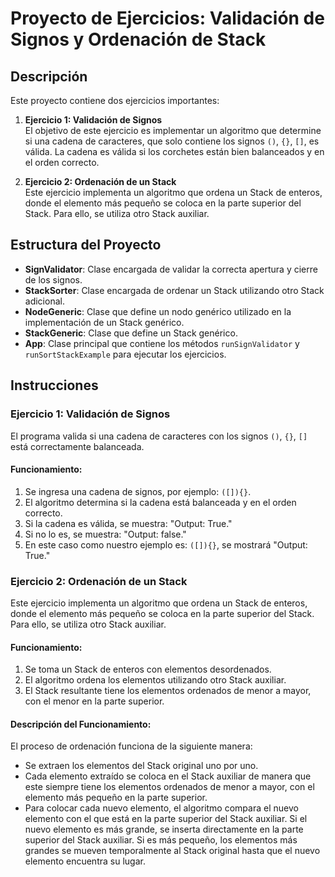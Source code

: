 # Proyecto de Ejercicios: Validación de Signos y Ordenación de Stack

## Descripción
Este proyecto contiene dos ejercicios importantes:

1. **Ejercicio 1: Validación de Signos**  
   El objetivo de este ejercicio es implementar un algoritmo que determine si una cadena de caracteres, que solo contiene los signos `()`, `{}`, `[]`, es válida. La cadena es válida si los corchetes están bien balanceados y en el orden correcto.

2. **Ejercicio 2: Ordenación de un Stack**  
   Este ejercicio implementa un algoritmo que ordena un Stack de enteros, donde el elemento más pequeño se coloca en la parte superior del Stack. Para ello, se utiliza otro Stack auxiliar.

## Estructura del Proyecto

- **SignValidator**: Clase encargada de validar la correcta apertura y cierre de los signos.
- **StackSorter**: Clase encargada de ordenar un Stack utilizando otro Stack adicional.
- **NodeGeneric**: Clase que define un nodo genérico utilizado en la implementación de un Stack genérico.
- **StackGeneric**: Clase que define un Stack genérico.
- **App**: Clase principal que contiene los métodos `runSignValidator` y `runSortStackExample` para ejecutar los ejercicios.

## Instrucciones

### Ejercicio 1: Validación de Signos

El programa valida si una cadena de caracteres con los signos `()`, `{}`, `[]` está correctamente balanceada.

#### Funcionamiento:
1. Se ingresa una cadena de signos, por ejemplo: `([]){}`.
2. El algoritmo determina si la cadena está balanceada y en el orden correcto.
3. Si la cadena es válida, se muestra: "Output: True."
4. Si no lo es, se muestra: "Output: false."
5. En este caso como nuestro ejemplo es: `([]){}`, se mostrará "Output: True."

### Ejercicio 2: Ordenación de un Stack

Este ejercicio implementa un algoritmo que ordena un Stack de enteros, donde el elemento más pequeño se coloca en la parte superior del Stack. Para ello, se utiliza otro Stack auxiliar.

#### Funcionamiento:
1. Se toma un Stack de enteros con elementos desordenados.
2. El algoritmo ordena los elementos utilizando otro Stack auxiliar.
3. El Stack resultante tiene los elementos ordenados de menor a mayor, con el menor en la parte superior.

#### Descripción del Funcionamiento:
El proceso de ordenación funciona de la siguiente manera:

- Se extraen los elementos del Stack original uno por uno.
- Cada elemento extraído se coloca en el Stack auxiliar de manera que este siempre tiene los elementos ordenados de menor a mayor, con el elemento más pequeño en la parte superior.
- Para colocar cada nuevo elemento, el algoritmo compara el nuevo elemento con el que está en la parte superior del Stack auxiliar. Si el nuevo elemento es más grande, se inserta directamente en la parte superior del Stack auxiliar. Si es más pequeño, los elementos más grandes se mueven temporalmente al Stack original hasta que el nuevo elemento encuentra su lugar.
